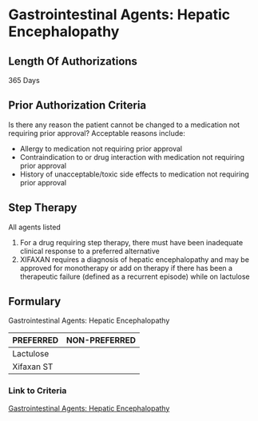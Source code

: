 # Gastrointestinal Agents: Hepatic Encephalopathy

## Length Of Authorizations

365 Days

## Prior Authorization Criteria

Is there any reason the patient cannot be changed to a medication not requiring prior approval? Acceptable reasons include:

-   Allergy to medication not requiring prior approval
-   Contraindication to or drug interaction with medication not requiring prior approval
-   History of unacceptable/toxic side effects to medication not requiring prior approval

## Step Therapy

All agents listed

1.  For a drug requiring step therapy, there must have been inadequate clinical response to a preferred alternative
2.  XIFAXAN requires a diagnosis of hepatic encephalopathy and may be approved for monotherapy or add on therapy if there has been a therapeutic failure (defined as a recurrent episode) while on lactulose

## Formulary

Gastrointestinal Agents: Hepatic Encephalopathy

| PREFERRED  | NON-PREFERRED |
|------------|---------------|
| Lactulose  |               |
| Xifaxan ST |               |

### Link to Criteria

[Gastrointestinal Agents: Hepatic Encephalopathy](https://pharmacy.medicaid.ohio.gov/sites/default/files/20220415_UPDL_Criteria_FINAL_.pdf#page=60)
